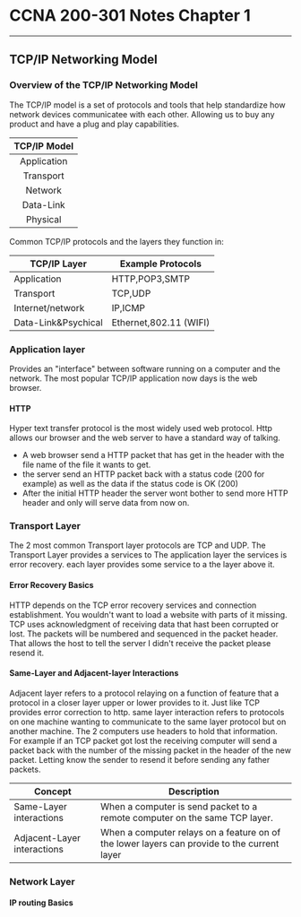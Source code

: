 # CCNA 200-301 Notes Chapter 1

------

## TCP/IP Networking Model

### Overview of the TCP/IP Networking Model

The TCP/IP model is a set of protocols and tools that help standardize how network devices communicatee with each other. Allowing us to buy any product and have a plug and play capabilities.

| TCP/IP Model |
| :----------: |
| Application  |
|  Transport   |
|   Network    |
|  Data-Link   |
|   Physical   |

Common TCP/IP protocols and the layers they function in:

| TCP/IP Layer        | Example Protocols      |
| ------------------- | ---------------------- |
| Application         | HTTP,POP3,SMTP         |
| Transport           | TCP,UDP                |
| Internet/network    | IP,ICMP                |
| Data-Link&Psychical | Ethernet,802.11 (WIFI) |

### Application layer

Provides an "interface" between software running on a computer and the network.
The most popular TCP/IP application now days is the web browser.

#### HTTP

Hyper text transfer protocol is the most widely used web protocol. Http allows our browser and the web server to have a standard way of talking.

- A web browser send a HTTP packet that has get in the header with the file name of the file it wants to get.
- the server send an HTTP packet back with a status code (200 for example) as well as the data if the status code is OK (200)
- After the initial HTTP header the server wont bother to send more HTTP header and only will serve data from now on.

### Transport Layer

The 2 most common Transport layer protocols are TCP and UDP.
The Transport Layer provides a services to The application layer the services is error recovery.
each layer provides some service to a the layer above it.

#### Error Recovery Basics

HTTP depends on the TCP error recovery services and connection establishment. 
You wouldn't want to load a website with parts of it missing.
TCP uses acknowledgment of receiving data that hast been corrupted or lost.
The packets will be numbered and sequenced in the packet header.
That allows the host to tell the server I didn't receive the packet please resend it. 

#### Same-Layer and Adjacent-layer Interactions

Adjacent layer refers to a protocol relaying on a function of feature that a protocol in a closer layer upper or lower provides to it.
Just like TCP provides error correction to http.
same layer interaction refers to protocols on one machine wanting to communicate to the same layer protocol but on another machine.
The 2 computers use headers to hold that information. For example if an TCP packet got lost the receiving computer will send a packet back with the number of the missing packet in the header of the new packet. Letting know the sender to resend it before sending any father packets.

| Concept                     | Description                                                  |
| --------------------------- | ------------------------------------------------------------ |
| Same-Layer interactions     | When a computer is send packet to a remote computer on the same TCP layer. |
| Adjacent-Layer interactions | When a computer relays on a feature on of the lower layers can provide to the current layer |

### Network Layer

#### IP routing Basics



